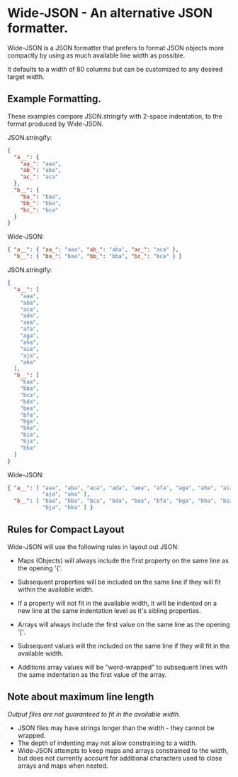 # Wide-JSON - An alternative JSON formatter.

Wide-JSON is a JSON formatter that prefers to format JSON
objects more compactly by using as much available line width
as possible.

It defaults to a width of 80 columns but can be customized to any
desired target width.

## Example Formatting.

These examples compare JSON.stringify with 2-space indentation, to the
format produced by Wide-JSON.

JSON.stringify:

```json
{
  "a__": {
    "aa_": "aaa",
    "ab_": "aba",
    "ac_": "aca"
  },
  "b__": {
    "ba_": "baa",
    "bb_": "bba",
    "bc_": "bca"
  }
}
```

Wide-JSON:

```json
{ "a__": { "aa_": "aaa", "ab_": "aba", "ac_": "aca" },
  "b__": { "ba_": "baa", "bb_": "bba", "bc_": "bca" } }
```

JSON.stringify:

```json
{
  "a__": [
    "aaa",
    "aba",
    "aca",
    "ada",
    "aea",
    "afa",
    "aga",
    "aha",
    "aia",
    "aja",
    "aka"
  ],
  "b__": [
    "baa",
    "bba",
    "bca",
    "bda",
    "bea",
    "bfa",
    "bga",
    "bha",
    "bia",
    "bja",
    "bka"
  ]
}
```

Wide-JSON:

```json
{ "a__": [ "aaa", "aba", "aca", "ada", "aea", "afa", "aga", "aha", "aia",
           "aja", "aka" ],
  "b__": [ "baa", "bba", "bca", "bda", "bea", "bfa", "bga", "bha", "bia",
           "bja", "bka" ] }
```

## Rules for Compact Layout

Wide-JSON will use the following rules in layout out JSON:

- Maps (Objects) will always include the first property on the
  same line as the opening '{'.
- Subsequent properties will be included on the same line if they
  will fit within the available width.
- If a property will not fit in the available width, it will be
  indented on a new line at the same indentation level as it's sibling
  properties.

- Arrays will always include the first value on the same line as the
  opening '['.
- Subsequent values will the included on the same line if they will fit
  in the available width.
- Additions array values will be "word-wrapped" to subsequent lines with
  the same indentation as the first value of the array.

## Note about maximum line length

*Output files are not guaranteed to fit in the available width.*

- JSON files may have strings longer than the width - they cannot be wrapped.
- The depth of indenting may not allow constraining to a width.
- Wide-JSON attempts to keep maps and arrays constrained to the width,
  but does not currently account for additional characters used to close
  arrays and maps when nested.
